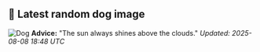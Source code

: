 ## 🐶 Latest random dog image
![Dog](https://images.dog.ceo/breeds/saluki/n02091831_8028.jpg)
**Advice:** "The sun always shines above the clouds."
*Updated: 2025-08-08 18:48 UTC*
